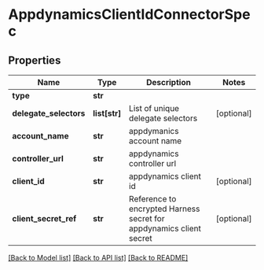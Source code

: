 # AppdynamicsClientIdConnectorSpec

## Properties
Name | Type | Description | Notes
------------ | ------------- | ------------- | -------------
**type** | **str** |  | 
**delegate_selectors** | **list[str]** | List of unique delegate selectors | [optional] 
**account_name** | **str** | appdymanics account name | 
**controller_url** | **str** | appdynamics controller url | 
**client_id** | **str** | appdynamics client id | [optional] 
**client_secret_ref** | **str** | Reference to encrypted Harness secret for appdynamics client secret | [optional] 

[[Back to Model list]](../README.md#documentation-for-models) [[Back to API list]](../README.md#documentation-for-api-endpoints) [[Back to README]](../README.md)

